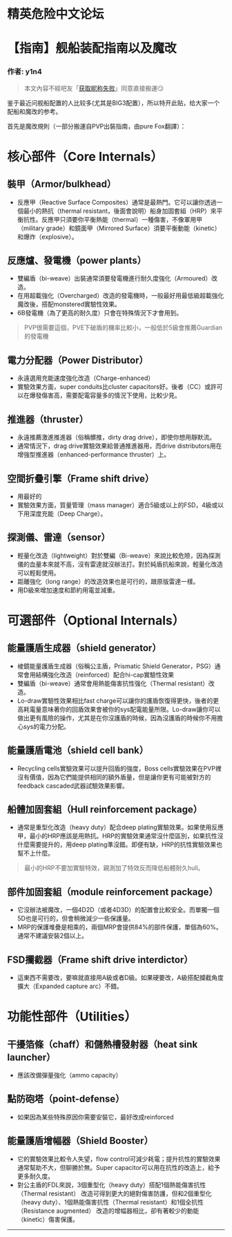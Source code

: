 




精英危险中文论坛
=========







 




# 【指南】舰船装配指南以及魔改





### 作者: y1n4




> 本文內容不經吧友「[获取昵称失败](http://c.tieba.baidu.com/p/5916788540)」同意直接搬運😏
> 
> 


鉴于最近问舰船配置的人比较多(尤其是BIG3配置），所以特开此贴，给大家一个配船和魔改的参考。


首先是魔改規則（一部分搬運自PVP出裝指南，由pure Fox翻譯）：


核心部件（Core Internals）
====================


裝甲（Armor/bulkhead）
------------------


* 反應甲（Reactive Surface Composites）通常是最熱門。它可以讓你透過一個最小的熱抗（thermal resistant，後面會說明）船身加固套組（HRP）來平衡抗性。反應甲只須要你平衡熱能（thermal）一種傷害，不像軍用甲（military grade）和鏡面甲（Mirrored Surface）須要平衡動能（kinetic）和爆炸（explosive）。


反應爐、發電機（power plants）
---------------------


* 雙編盾（bi-weave）出裝通常須要發電機進行耐久度強化（Armoured）改造。
* 在用超載強化（Overcharged）改造的發電機時，一般最好用最低級超載強化魔改後，搭配monstered實驗性效果。
* 6B發電機（為了更高的耐久度）只會在特殊情況下才會用到。



> PVP很需要這個，PVE下破盾的機率比較小，一般低於5級會推薦Guardian的發電機
> 
> 


電力分配器（Power Distributor）
------------------------


* 永遠選用充能速度強化改造（Charge-enhanced）
* 實驗效果方面，super conduits比cluster capacitors好。後者（CC）或許可以在爆發傷害高，需要配電容量多的情況下使用，比較少見。


推進器（thruster）
-------------


* 永遠推薦激進推進器（俗稱髒推，dirty drag drive），即使你想用靜默流。
* 通常情況下，drag drive實驗效果給普通推進器用，而drive distributors用在增強型推進器（enhanced-performance thruster）上。


空間折疊引擎（Frame shift drive）
-------------------------


* 用最好的
* 實驗效果方面，質量管理（mass manager）適合5級或以上的FSD，4級或以下用深度充能（Deep Charge）。


探測儀、雷達（sensor）
--------------


* 輕量化改造（lightweight）對於雙編（Bi-weave）來說比較危險，因為探測儀的血量本來就不高，沒有雷達就沒辦法打。對於純盾抗船來說，輕量化改造可以輕鬆使用。
* 距離強化（long range）的改造效果也是可行的，跟原版雷達一樣。
* 用D級來增加速度和節約用電並減重。


可選部件（Optional Internals）
========================


能量護盾生成器（shield generator）
-------------------------


* 棱鏡能量護盾生成器（俗稱公主盾，Prismatic Shield Generator，PSG）通常會用結構強化改造（reinforced）配合hi-cap實驗性效果
* 雙編盾（bi-weave）通常會用熱能傷害抗性强化（Thermal resistant）改造。
* Lo-draw實驗性效果相比fast charge可以讓你的護盾恢復得更快，後者的更高耗電量意味著你的回盾效果會被你的sys配電能量所限。Lo-draw讓你可以做出更有風險的操作，尤其是在你沒護盾的時候，因為沒護盾的時候你不用擔心sys的電力分配。


能量護盾電池（shield cell bank）
------------------------


* Recycling cells實驗效果可以提升回盾的強度，Boss cells實驗效果在PVP裡沒有價值，因為它們能提供相同的額外盾量，但是讓你更有可能被對方的feedback cascaded武器試驗效果影響。


船體加固套組（Hull reinforcement package）
----------------------------------


* 通常是重型化改造（heavy duty）配合deep plating實驗效果。如果使用反應甲，最小的HRP應該是用熱抗。HRP的實驗效果通常沒什麼區別，如果抗性沒什麼需要提升的，用deep plating準沒錯。即便有缺，HRP的抗性實驗效果也幫不上什麼。



> 最小的HRP不要加實驗特效，親測加了特效反而降低船體耐久hull。
> 
> 


部件加固套組（module reinforcement package）
------------------------------------


* 它沒辦法被魔改，一個4D2D（或者4D3D）的配置會比較安全。而單獨一個5D也是可行的，但會稍微減少一些保護量。
* MRP的保護堆疊是相乘的，兩個MRP會提供84%的部件保護，單個為60%。通常不建議安裝2個以上。


FSD攔截器（Frame shift drive interdictor）
-------------------------------------


* 這東西不需要改，要嘛就直接用A級或者D級。如果硬要改，A級搭配攔截角度擴大（Expanded capture arc）不錯。


功能性部件（Utilities）
================


干擾箔條（chaff）和儲熱槽發射器（heat sink launcher）
--------------------------------------


* 應該改備彈量強化（ammo capacity）


點防砲塔（point-defense）
-------------------


* 如果因為某些特殊原因你需要安裝它，最好改成reinforced


能量護盾增幅器（Shield Booster）
-----------------------


* 它的實驗效果比較令人失望，flow control可減少耗電；提升抗性的實驗效果通常幫助不大，但聊勝於無。Super capacitor可以用在抗性的改造上，給予更多耐久度。
* 對公主盾的FDL來說，3個重型化（heavy duty）搭配1個熱能傷害抗性（Thermal resistant） 改造可得到更大的絕對傷害防護，但和2個重型化（heavy duty）、1個熱能傷害抗性（Thermal resistant）和1個全抗性（Resistance augmented） 改造的增幅器相比，卻有著較少的動能（kinetic）傷害保護。






---










